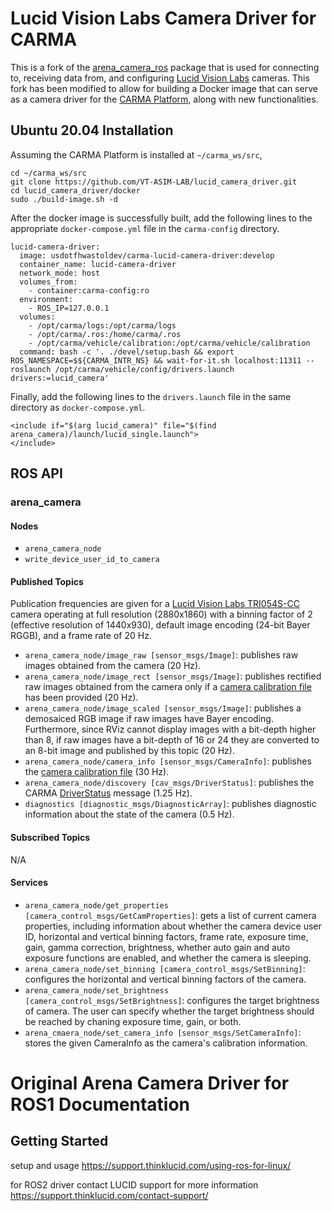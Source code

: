 Lucid Vision Labs Camera Driver for CARMA
=========================================
This is a fork of the [arena_camera_ros](https://github.com/lucidvisionlabs/arena_camera_ros) package that is used for connecting to, receiving data from, and configuring [Lucid Vision Labs](https://thinklucid.com/) cameras. This fork has been modified to allow for building a Docker image that can serve as a camera driver for the [CARMA Platform](https://github.com/usdot-fhwa-stol/carma-platform), along with new functionalities.

Ubuntu 20.04 Installation
-------------------------
Assuming the CARMA Platform is installed at `~/carma_ws/src`,
```
cd ~/carma_ws/src
git clone https://github.com/VT-ASIM-LAB/lucid_camera_driver.git
cd lucid_camera_driver/docker
sudo ./build-image.sh -d
```
After the docker image is successfully built, add the following lines to the appropriate `docker-compose.yml` file in the `carma-config` directory.
```
lucid-camera-driver:
  image: usdotfhwastoldev/carma-lucid-camera-driver:develop
  container_name: lucid-camera-driver
  network_mode: host
  volumes_from:
    - container:carma-config:ro
  environment:
    - ROS_IP=127.0.0.1
  volumes:
    - /opt/carma/logs:/opt/carma/logs
    - /opt/carma/.ros:/home/carma/.ros
    - /opt/carma/vehicle/calibration:/opt/carma/vehicle/calibration
  command: bash -c '. ./devel/setup.bash && export ROS_NAMESPACE=$${CARMA_INTR_NS} && wait-for-it.sh localhost:11311 -- roslaunch /opt/carma/vehicle/config/drivers.launch drivers:=lucid_camera'
```
Finally, add the following lines to the `drivers.launch` file in the same directory as `docker-compose.yml`.
```
<include if="$(arg lucid_camera)" file="$(find arena_camera)/launch/lucid_single.launch">
</include>
```

ROS API
-------

### arena_camera

#### Nodes
* `arena_camera_node`
* `write_device_user_id_to_camera`

#### Published Topics
Publication frequencies are given for a [Lucid Vision Labs TRI054S-CC](https://thinklucid.com/product/triton-5-mp-imx490/) camera operating at full resolution (2880x1860) with a binning factor of 2 (effective resolution of 1440x930), default image encoding (24-bit Bayer RGGB), and a frame rate of 20 Hz.
* `arena_camera_node/image_raw [sensor_msgs/Image]`: publishes raw images obtained from the camera (20 Hz).
* `arena_camera_node/image_rect [sensor_msgs/Image]`: publishes rectified raw images obtained from the camera only if a [camera calibration file](https://wiki.ros.org/camera_calibration_parsers#File_formats) has been provided (20 Hz).
* `arena_camera_node/image_scaled [sensor_msgs/Image]`: publishes a demosaiced RGB image if raw images have Bayer encoding. Furthermore, since RViz cannot display images with a bit-depth higher than 8, if raw images have a bit-depth of 16 or 24 they are converted to an 8-bit image and published by this topic (20 Hz).
* `arena_camera_node/camera_info [sensor_msgs/CameraInfo]`: publishes the [camera calibration file](http://www.ros.org/wiki/camera_calibration_parsers#File_formats) (30 Hz).
* `arena_camera_node/discovery [cav_msgs/DriverStatus]`: publishes the CARMA [DriverStatus](https://github.com/usdot-fhwa-stol/carma-msgs/blob/develop/cav_msgs/msg/DriverStatus.msg) message (1.25 Hz).
* `diagnostics [diagnostic_msgs/DiagnosticArray]`: publishes diagnostic information about the state of the camera (0.5 Hz).

#### Subscribed Topics
N/A

#### Services
* `arena_camera_node/get_properties [camera_control_msgs/GetCamProperties]`: gets a list of current camera properties, including information about whether the camera device user ID, horizontal and vertical binning factors, frame rate, exposure time, gain, gamma correction, brightness, whether auto gain and auto exposure functions are enabled, and whether the camera is sleeping.
* `arena_camera_node/set_binning [camera_control_msgs/SetBinning]`: configures the horizontal and vertical binning factors of the camera.
* `arena_camera_node/set_brightness [camera_control_msgs/SetBrightness]`: configures the target brightness of camera. The user can specify whether the target brightness should be reached by chaning exposure time, gain, or both.
* `arena_cmaera_node/set_camera_info [sensor_msgs/SetCameraInfo]`: stores the given CameraInfo as the camera's calibration information.

Original Arena Camera Driver for ROS1 Documentation
===================================================

Getting Started
---------------
setup and usage https://support.thinklucid.com/using-ros-for-linux/


for ROS2 driver contact LUCID support for more information 
https://support.thinklucid.com/contact-support/
